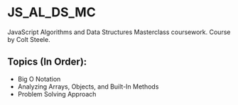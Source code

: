 # JS_AL_DS_MC
JavaScript Algorithms and Data Structures Masterclass coursework. Course by Colt Steele.

## Topics (In Order):
- Big O Notation
- Analyzing Arrays, Objects, and Built-In Methods
- Problem Solving Approach
